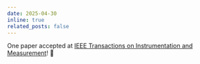 ```yaml
---
date: 2025-04-30
inline: true
related_posts: false
---
```


One paper accepted at [IEEE Transactions on Instrumentation and Measurement](https://ieee-ims.org/publication/ieee-tim)! :tada: